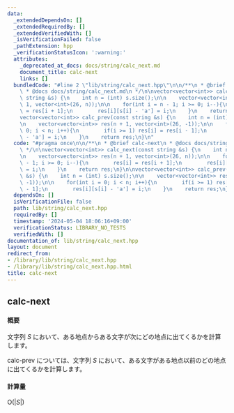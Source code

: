 ```yaml
---
data:
  _extendedDependsOn: []
  _extendedRequiredBy: []
  _extendedVerifiedWith: []
  _isVerificationFailed: false
  _pathExtension: hpp
  _verificationStatusIcon: ':warning:'
  attributes:
    _deprecated_at_docs: docs/string/calc_next.md
    document_title: calc-next
    links: []
  bundledCode: "#line 2 \"lib/string/calc_next.hpp\"\n\n/**\n * @brief calc-next\n\
    \ * @docs docs/string/calc_next.md\n */\n\nvector<vector<int>> calc_next(const\
    \ string &s) {\n    int n = (int) s.size();\n\n    vector<vector<int>> res(n +\
    \ 1, vector<int>(26, n));\n\n    for(int i = n - 1; i >= 0; i--){\n        res[i]\
    \ = res[i + 1];\n        res[i][s[i] - 'a'] = i;\n    }\n    return res;\n}\n\n\
    vector<vector<int>> calc_prev(const string &s) {\n    int n = (int) s.size();\n\
    \n    vector<vector<int>> res(n + 1, vector<int>(26, -1));\n\n    for(int i =\
    \ 0; i < n; i++){\n        if(i >= 1) res[i] = res[i - 1];\n        res[i][s[i]\
    \ - 'a'] = i;\n    }\n    return res;\n}\n"
  code: "#pragma once\n\n/**\n * @brief calc-next\n * @docs docs/string/calc_next.md\n\
    \ */\n\nvector<vector<int>> calc_next(const string &s) {\n    int n = (int) s.size();\n\
    \n    vector<vector<int>> res(n + 1, vector<int>(26, n));\n\n    for(int i = n\
    \ - 1; i >= 0; i--){\n        res[i] = res[i + 1];\n        res[i][s[i] - 'a']\
    \ = i;\n    }\n    return res;\n}\n\nvector<vector<int>> calc_prev(const string\
    \ &s) {\n    int n = (int) s.size();\n\n    vector<vector<int>> res(n + 1, vector<int>(26,\
    \ -1));\n\n    for(int i = 0; i < n; i++){\n        if(i >= 1) res[i] = res[i\
    \ - 1];\n        res[i][s[i] - 'a'] = i;\n    }\n    return res;\n}\n"
  dependsOn: []
  isVerificationFile: false
  path: lib/string/calc_next.hpp
  requiredBy: []
  timestamp: '2024-05-04 18:06:16+09:00'
  verificationStatus: LIBRARY_NO_TESTS
  verifiedWith: []
documentation_of: lib/string/calc_next.hpp
layout: document
redirect_from:
- /library/lib/string/calc_next.hpp
- /library/lib/string/calc_next.hpp.html
title: calc-next
---
```

## calc-next

#### 概要

文字列 $S$ において、ある地点からある文字が次にどの地点に出てくるかを計算します。

calc-prev については、文字列 $S$ において、ある文字がある地点以前のどの地点に出てくるかを計算します。

#### 計算量

$\mathrm{O}(\lvert S\lvert)$